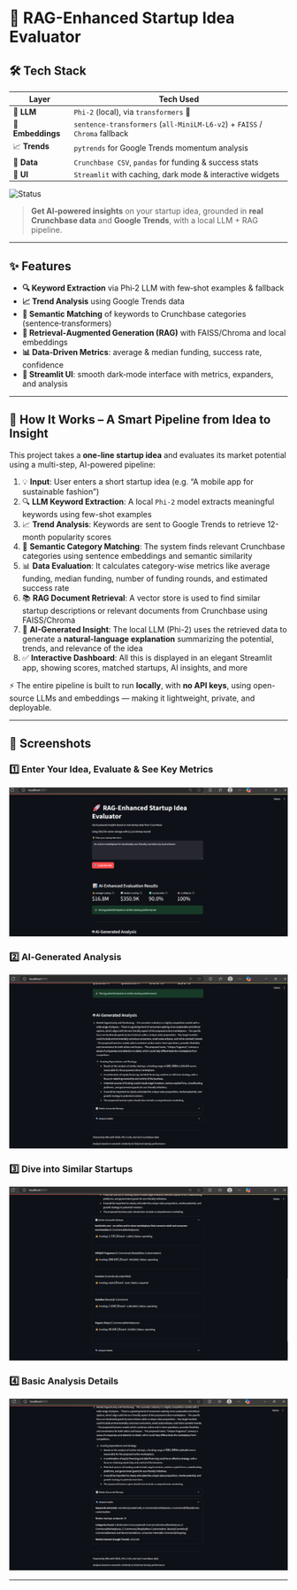 # 🚀 RAG-Enhanced Startup Idea Evaluator 

## 🛠️ Tech Stack

| Layer       | Tech Used                                                                 |
|-------------|---------------------------------------------------------------------------|
| 🧠 **LLM**       | `Phi-2` (local), via `transformers` 🤖                                    |
| 🧬 **Embeddings**| `sentence-transformers` (`all-MiniLM-L6-v2`) + `FAISS` / `Chroma` fallback |
| 📈 **Trends**     | `pytrends` for Google Trends momentum analysis                        |
| 📂 **Data**       | `Crunchbase CSV`, `pandas` for funding & success stats                |
| 🎨 **UI**         | `Streamlit` with caching, dark mode & interactive widgets             |


![Status](https://img.shields.io/badge/Status-Active-brightgreen)

> **Get AI‑powered insights** on your startup idea, grounded in **real Crunchbase data** and **Google Trends**, with a local LLM + RAG pipeline.

---

## ✨ Features

- **🔍 Keyword Extraction** via Phi‑2 LLM with few‑shot examples & fallback  
- **📈 Trend Analysis** using Google Trends data  
- **🤖 Semantic Matching** of keywords to Crunchbase categories (sentence‑transformers)  
- **🔄 Retrieval‑Augmented Generation (RAG)** with FAISS/Chroma and local embeddings  
- **📊 Data‑Driven Metrics**: average & median funding, success rate, confidence  
- **🎨 Streamlit UI**: smooth dark‑mode interface with metrics, expanders, and analysis  

---

## 🧠 How It Works – A Smart Pipeline from Idea to Insight

This project takes a **one-line startup idea** and evaluates its market potential using a multi-step, AI-powered pipeline:

1. 💡 **Input**: User enters a short startup idea (e.g. “A mobile app for sustainable fashion”)
2. 🔍 **LLM Keyword Extraction**: A local `Phi-2` model extracts meaningful keywords using few-shot examples
3. 📈 **Trend Analysis**: Keywords are sent to Google Trends to retrieve 12-month popularity scores
4. 🧬 **Semantic Category Matching**: The system finds relevant Crunchbase categories using sentence embeddings and semantic similarity
5. 📊 **Data Evaluation**: It calculates category-wise metrics like average funding, median funding, number of funding rounds, and estimated success rate
6. 📚 **RAG Document Retrieval**: A vector store is used to find similar startup descriptions or relevant documents from Crunchbase using FAISS/Chroma
7. 🤖 **AI-Generated Insight**: The local LLM (Phi-2) uses the retrieved data to generate a **natural-language explanation** summarizing the potential, trends, and relevance of the idea
8. ✅ **Interactive Dashboard**: All this is displayed in an elegant Streamlit app, showing scores, matched startups, AI insights, and more

⚡ The entire pipeline is built to run **locally**, with **no API keys**, using open-source LLMs and embeddings — making it lightweight, private, and deployable.

---

## 📸 Screenshots

### 1️⃣ Enter Your Idea, Evaluate & See Key Metrics
![Step 1: Enter idea](images/step1.png)

### 2️⃣ AI‑Generated Analysis  
![Step 2: Metrics output](images/step2.png)

### 3️⃣ Dive into Similar Startups  
![Step 3: AI analysis](images/step3.png)

### 4️⃣ Basic Analysis Details  
![Step 4: Similar startups](images/step4.png)

---

